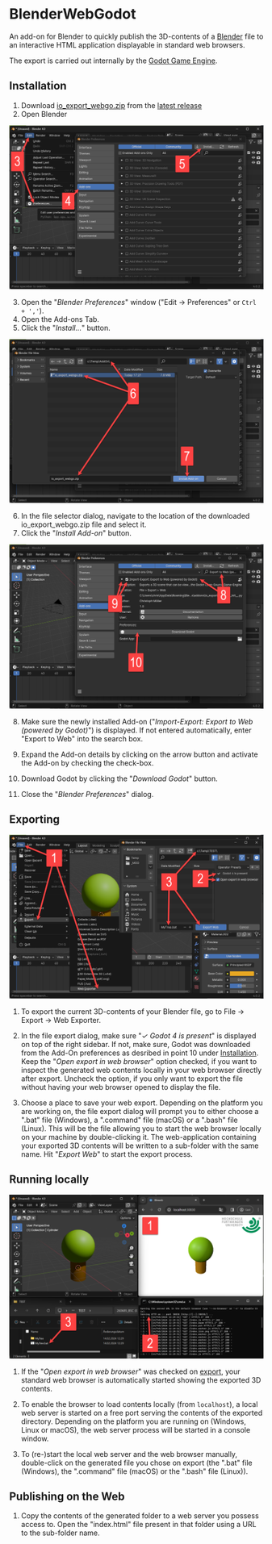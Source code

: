 # BlenderWebGodot

An add-on for Blender to quickly publish the 3D-contents of a [Blender](https://www.blender.org/) file to an interactive HTML application displayable in standard web browsers.

The export is carried out internally by the [Godot Game Engine](https://godotengine.org/).

## Installation

1. Download [io_export_webgo.zip](https://github.com/griestopf/BlenderWebGodot/releases/latest/download/io_export_webgo.zip) from the [latest release](https://github.com/griestopf/BlenderWebGodot/releases/latest)
2. Open Blender

![](img/install_01.png)

3. Open the "_Blender Preferences_" window ("Edit → Preferences" or `Ctrl + ','`).
4. Open the Add-ons Tab.
5. Click the "_Install..._" button.

![](img/install_02.png)

6. In the file selector dialog, navigate to the location of the downloaded io_export_webgo.zip file and select it.
7. Click the "_Install Add-on_" button.

![](img/install_03.png)

8. Make sure the newly installed Add-on ("_Import-Export: Export to Web (powered by Godot)_") is displayed. If not entered automatically, enter "Export to Web" into the search box.

9. Expand the Add-on details by clicking on the arrow button and activate the Add-on by checking the check-box.

10. Download Godot by clicking the "_Download Godot_" button.

11. Close the "_Blender Preferences_" dialog.

## Exporting

![](img/export_01.png)

1. To export the current 3D-contents of your Blender file, go to File → Export → Web Exporter.

2. In the file export dialog, make sure "_✓ Godot 4 is present_" is displayed on top of the right sidebar. If not, make sure, Godot was downloaded from the Add-On preferences as desribed in point 10 under [Installation](#installation). Keep the "_Open export in web browser_" option checked, if you want to inspect the generated web contents locally in your web browser directly after export. Uncheck the option, if you only want to export the file without having your web browser opened to display the file.

3. Choose a place to save your web export. Depending on the platform you are working on, the file export dialog will prompt you to either choose a ".bat" file (Windows), a ".command" file (macOS) or a ".bash" file (Linux). This will be the file allowing you to start the web browser locally on your machine by double-clicking it. The web-application containing your exported 3D contents will be written to a sub-folder with the same name. Hit "_Export Web_" to start the export process.

## Running locally

![](img/runninglocally_01.png)

1. If the "_Open export in web browser_" was checked on [export](#exporting), your standard web browser is automatically started showing the exported 3D contents.

2. To enable the browser to load contents locally (from `localhost`), a local web server is started on a free port serving the contents of the exported directory. Depending on the platform you are running on (Windows, Linux or macOS), the web server process will be started in a console window.

3. To (re-)start the local web server and the web browser manually, double-click on the generated file you chose on export (the ".bat" file (Windows), the ".command" file (macOS) or the ".bash" file (Linux)). 

## Publishing on the Web

1. Copy the contents of the generated folder to a web server you possess access to. Open the "index.html" file present in that folder using a URL to the sub-folder name.

